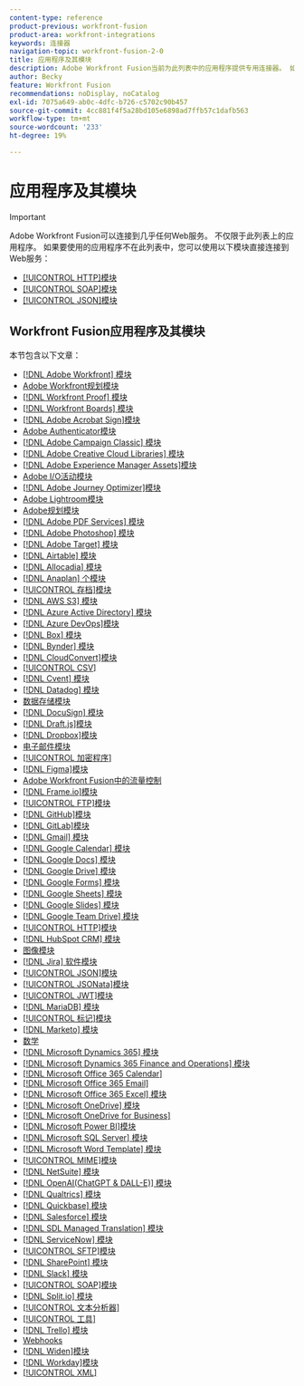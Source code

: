 ```yaml
---
content-type: reference
product-previous: workfront-fusion
product-area: workfront-integrations
keywords: 连接器
navigation-topic: workfront-fusion-2-0
title: 应用程序及其模块
description: Adobe Workfront Fusion当前为此列表中的应用程序提供专用连接器。 如果您要使用的应用程序不在此列表中，则可以使用HTTP、SOAP或JSON模块连接到该应用程序。
author: Becky
feature: Workfront Fusion
recommendations: noDisplay, noCatalog
exl-id: 7075a649-ab0c-4dfc-b726-c5702c90b457
source-git-commit: 4cc881f4f5a28bd105e6898ad7ffb57c1dafb563
workflow-type: tm+mt
source-wordcount: '233'
ht-degree: 19%

---
```


# 应用程序及其模块

>[!IMPORTANT]
>
>Adobe Workfront Fusion可以连接到几乎任何Web服务。 不仅限于此列表上的应用程序。 如果要使用的应用程序不在此列表中，您可以使用以下模块直接连接到Web服务：
>
>* [[!UICONTROL HTTP]模块](../../workfront-fusion/apps-and-their-modules/http-modules/http-modules-1.md)
>* [[!UICONTROL SOAP]模块](../../workfront-fusion/apps-and-their-modules/soap-module.md)
>* [[!UICONTROL JSON]模块](../../workfront-fusion/apps-and-their-modules/json-modules.md)
>

## Workfront Fusion应用程序及其模块

本节包含以下文章：


* [[!DNL Adobe Workfront] 模块](../../workfront-fusion/apps-and-their-modules/workfront-modules.md)
* [Adobe Workfront规划模块](/help/quicksilver/workfront-fusion/apps-and-their-modules/workfront-planning-modules.md)
* [[!DNL Workfront Proof] 模块](../../workfront-fusion/apps-and-their-modules/workfront-proof-modules.md)
* [[!DNL Workfront Boards] 模块](../../workfront-fusion/apps-and-their-modules/workfront-boards-modules.md)
* [[!DNL Adobe Acrobat Sign]模块](../../workfront-fusion/apps-and-their-modules/adobe-sign-modules.md)
* [Adobe Authenticator模块](/help/quicksilver/workfront-fusion/apps-and-their-modules/adobe-authenticator-modules.md)
* [[!DNL Adobe Campaign Classic] 模块](../../workfront-fusion/apps-and-their-modules/adobe-campaign-classic-connector.md)
* [[!DNL Adobe Creative Cloud Libraries] 模块](../../workfront-fusion/apps-and-their-modules/creative-cloud-libraries-modules.md)
* [[!DNL Adobe Experience Manager Assets]模块](../../workfront-fusion/apps-and-their-modules/aem-assets-modules.md)
* [Adobe I/O活动模块](../../workfront-fusion/apps-and-their-modules/adobe-io-events-modules.md)
* [[!DNL Adobe Journey Optimizer]模块](../../workfront-fusion/apps-and-their-modules/adobe-journey-optimizer-modules.md)
* [Adobe Lightroom模块](/help/quicksilver/workfront-fusion/apps-and-their-modules/adobe-lightroom-modules.md)
* [Adobe规划模块](/help/quicksilver/workfront-fusion/apps-and-their-modules/workfront-planning-modules.md)
* [[!DNL Adobe PDF Services] 模块](../../workfront-fusion/apps-and-their-modules/pdf-modules.md)
* [[!DNL Adobe Photoshop] 模块](../../workfront-fusion/apps-and-their-modules/adobe-photoshop-modules.md)
* [[!DNL Adobe Target] 模块](../../workfront-fusion/apps-and-their-modules/adobe-target-modules.md)
* [[!DNL Airtable] 模块](../../workfront-fusion/apps-and-their-modules/airtable-modules.md)
* [[!DNL Allocadia] 模块](../../workfront-fusion/apps-and-their-modules/allocadia-modules.md)
* [[!DNL Anaplan] 个模块](../../workfront-fusion/apps-and-their-modules/anaplan-modules.md)
* [[!UICONTROL 存档]模块](../../workfront-fusion/apps-and-their-modules/archive-modules.md)
* [[!DNL AWS S3] 模块](../../workfront-fusion/apps-and-their-modules/aws-s3-modules.md)
* [[!DNL Azure Active Directory] 模块](../../workfront-fusion/apps-and-their-modules/azure-ad-modules.md)
* [[!DNL Azure DevOps]模块](../../workfront-fusion/apps-and-their-modules/azure-dev-ops.md)
* [[!DNL Box] 模块](../../workfront-fusion/apps-and-their-modules/box-modules.md)
* [[!DNL Bynder] 模块](../../workfront-fusion/apps-and-their-modules/bynder-modules.md)
* [[!DNL CloudConvert]模块](../../workfront-fusion/apps-and-their-modules/cloud-convert-modules.md)
* [[!UICONTROL CSV]](../../workfront-fusion/apps-and-their-modules/csv.md)
* [[!DNL Cvent] 模块](../../workfront-fusion/apps-and-their-modules/cvent-modules.md)
* [[!DNL Datadog] 模块](../../workfront-fusion/apps-and-their-modules/datadog-modules.md)
* [数据存储模块](../../workfront-fusion/apps-and-their-modules/data-store-modules.md)
* [[!DNL DocuSign] 模块](../../workfront-fusion/apps-and-their-modules/docusign-modules.md)
* [[!DNL Draft.js]模块](../../workfront-fusion/apps-and-their-modules/draft-js-modules.md)
* [[!DNL Dropbox]模块](../../workfront-fusion/apps-and-their-modules/dropbox-modules.md)
* [电子邮件模块](../../workfront-fusion/apps-and-their-modules/email-modules.md)
* [[!UICONTROL 加密程序]](../../workfront-fusion/apps-and-their-modules/encryptor-modules.md)
* [[!DNL Figma]模块](../../workfront-fusion/apps-and-their-modules/figma-modules.md)
* [Adobe Workfront Fusion中的流量控制](../../workfront-fusion/apps-and-their-modules/flow-control.md)
* [[!DNL Frame.io]模块](../../workfront-fusion/apps-and-their-modules/frame-io-modules.md)
* [[!UICONTROL FTP]模块](../../workfront-fusion/apps-and-their-modules/ftp-modules.md)
* [[!DNL GitHub]模块](../../workfront-fusion/apps-and-their-modules/github.md)
* [[!DNL GitLab]模块](../../workfront-fusion/apps-and-their-modules/gitlab-modules.md)
* [[!DNL Gmail] 模块](../../workfront-fusion/apps-and-their-modules/gmail-modules.md)
* [[!DNL Google Calendar] 模块](../../workfront-fusion/apps-and-their-modules/google-calendar-modules.md)
* [[!DNL Google Docs] 模块](../../workfront-fusion/apps-and-their-modules/google-docs-modules.md)
* [[!DNL Google Drive] 模块](../../workfront-fusion/apps-and-their-modules/google-drive-modules.md)
* [[!DNL Google Forms] 模块](../../workfront-fusion/apps-and-their-modules/google-forms-modules.md)
* [[!DNL Google Sheets] 模块](../../workfront-fusion/apps-and-their-modules/google-sheets-modules.md)
* [[!DNL Google Slides] 模块](../../workfront-fusion/apps-and-their-modules/google-slides-modules.md)
* [[!DNL Google Team Drive] 模块](../../workfront-fusion/apps-and-their-modules/google-team-drive-modules.md)
* [[!UICONTROL HTTP]模块](../../workfront-fusion/apps-and-their-modules/http-modules/http-modules-1.md)
* [[!DNL HubSpot CRM] 模块](../../workfront-fusion/apps-and-their-modules/hubspot-crm-modules.md)
* [图像模块](../../workfront-fusion/apps-and-their-modules/image-module.md)
* [[!DNL Jira] 软件模块](../../workfront-fusion/apps-and-their-modules/jira-software-modules.md)
* [[!UICONTROL JSON]模块](../../workfront-fusion/apps-and-their-modules/json-modules.md)
* [[!UICONTROL JSONata]模块](../../workfront-fusion/apps-and-their-modules/jsonata-module.md)
* [[!UICONTROL JWT]模块](../../workfront-fusion/apps-and-their-modules/jwt-modules.md)
* [[!DNL MariaDB] 模块](../../workfront-fusion/apps-and-their-modules/mariadb-modules.md)
* [[!UICONTROL 标记]模块](../../workfront-fusion/apps-and-their-modules/markdown-modules.md)
* [[!DNL Marketo] 模块](../../workfront-fusion/apps-and-their-modules/marketo-modules.md)
* [数学](../../workfront-fusion/apps-and-their-modules/math-module.md)
* [[!DNL Microsoft Dynamics 365] 模块](../../workfront-fusion/apps-and-their-modules/microsoft-dynamics-365-modules.md)
* [[!DNL Microsoft Dynamics 365 Finance and Operations] 模块](../../workfront-fusion/apps-and-their-modules/dynamics-finance-operations-modules.md)
* [[!DNL Microsoft Office 365 Calendar]](../../workfront-fusion/apps-and-their-modules/microsoft-365-calendar-modules.md)
* [[!DNL Microsoft Office 365 Email]](../../workfront-fusion/apps-and-their-modules/microsoft-365-email-modules.md)
* [[!DNL Microsoft Office 365 Excel] 模块](../../workfront-fusion/apps-and-their-modules/microsoft-365-excel-modules.md)
* [[!DNL Microsoft OneDrive] 模块](../../workfront-fusion/apps-and-their-modules/microsoft-onedrive-modules.md)
* [[!DNL Microsoft OneDrive for Business]](../../workfront-fusion/apps-and-their-modules/microsoft-onedrive-for-business-modules.md)
* [[!DNL Microsoft Power BI]模块](../../workfront-fusion/apps-and-their-modules/powerbi-modules.md)
* [[!DNL Microsoft SQL Server] 模块](../../workfront-fusion/apps-and-their-modules/microsoft-sql-server-modules.md)
* [[!DNL Microsoft Word Template] 模块](../../workfront-fusion/apps-and-their-modules/microsoft-word-templates-modules.md)
* [[!UICONTROL MIME]模块](../../workfront-fusion/apps-and-their-modules/mime.md)
* [[!DNL NetSuite] 模块](../../workfront-fusion/apps-and-their-modules/netsuite.md)
* [[!DNL OpenAI(ChatGPT & DALL-E)] 模块](../../workfront-fusion/apps-and-their-modules/openai-chatgpt-modules.md)
* [[!DNL Qualtrics] 模块](../../workfront-fusion/apps-and-their-modules/qualtrics-modules.md)
* [[!DNL Quickbase] 模块](../../workfront-fusion/apps-and-their-modules/quickbase-modules.md)
* [[!DNL Salesforce] 模块](../../workfront-fusion/apps-and-their-modules/salesforce-modules.md)
* [[!DNL SDL Managed Translation] 模块](../../workfront-fusion/apps-and-their-modules/sdl-managed-translation-modules.md)
* [[!DNL ServiceNow] 模块](../../workfront-fusion/apps-and-their-modules/servicenow-modules.md)
* [[!UICONTROL SFTP]模块](../../workfront-fusion/apps-and-their-modules/sftp.md)
* [[!DNL SharePoint] 模块](../../workfront-fusion/apps-and-their-modules/sharepoint-modules.md)
* [[!DNL Slack] 模块](../../workfront-fusion/apps-and-their-modules/slack-modules.md)
* [[!UICONTROL SOAP]模块](../../workfront-fusion/apps-and-their-modules/soap-module.md)
* [[!DNL Split.io] 模块](../../workfront-fusion/apps-and-their-modules/split-io-modules.md)
* [[!UICONTROL 文本分析器]](../../workfront-fusion/apps-and-their-modules/text-parser.md)
* [[!UICONTROL 工具]](../../workfront-fusion/apps-and-their-modules/tools-modules.md)
* [[!DNL Trello] 模块](../../workfront-fusion/apps-and-their-modules/trello-modules.md)
* [Webhooks](../../workfront-fusion/apps-and-their-modules/webhooks-updated.md)
* [[!DNL Widen]模块](../../workfront-fusion/apps-and-their-modules/widen-modules.md)
* [[!DNL Workday]模块](../../workfront-fusion/apps-and-their-modules/workday-modules.md)
* [[!UICONTROL XML]](../../workfront-fusion/apps-and-their-modules/xml-modules.md)
